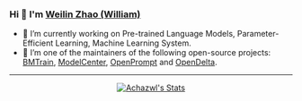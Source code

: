 ### Hi 👋 I'm <a href="https://achazwl.github.io/" target="_blank">Weilin Zhao (William)</a>

- 🔭 I’m currently working on Pre-trained Language Models, Parameter-Efficient Learning, Machine Learning System.
- 🌱 I’m one of the maintainers of the following open-source projects: [BMTrain](https://github.com/OpenBMB/BMTrain), [ModelCenter](https://github.com/OpenBMB/ModelCenter), [OpenPrompt](https://github.com/thunlp/OpenPrompt) and [OpenDelta](https://github.com/thunlp/OpenDelta).
<!--
- 👯 I’m looking to collaborate on ...
- 🤔 I’m looking for help with ...
- 💬 Ask me about ...
- 📫 How to reach me: ...
- 😄 Pronouns: ...
- ⚡ Fun fact: ...
-->

---

<p align="center">
  <a href="https://github.com/Achazwl" class="rich-diff-level-one">
    <img src="https://github-readme-stats.vercel.app/api?username=Achazwl&title_color=333&text_color=777" alt="Achazwl's Stats" >
  </a>
</p>
